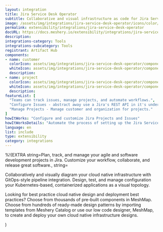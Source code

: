 ```yaml
---
layout: integration
title: Jira Service Desk Operator
subtitle: Collaborative and visual infrastructure as code for Jira Service Desk Operator
image: /assets/img/integrations/jira-service-desk-operator/icons/color/jira-service-desk-operator-color.svg
permalink: extensibility/integrations/jira-service-desk-operator
docURL: https://docs.meshery.io/extensibility/integrations/jira-service-desk-operator
description: 
integrations-category: Tools
integrations-subcategory: Tools
registrant: Artifact Hub
components: 
- name: customer
  colorIcon: assets/img/integrations/jira-service-desk-operator/components/customer/icons/color/customer-color.svg
  whiteIcon: assets/img/integrations/jira-service-desk-operator/components/customer/icons/white/customer-white.svg
  description: 
- name: project
  colorIcon: assets/img/integrations/jira-service-desk-operator/components/project/icons/color/project-color.svg
  whiteIcon: assets/img/integrations/jira-service-desk-operator/components/project/icons/white/project-white.svg
  description: 
featureList: [
  "Teams can track issues, manage projects, and automate workflows.",
  "Configure Issues - abstract away use a Jira's REST API in it's underlying layer and extend to perform other tasks that are supported via the REST API.",
  "Manage Projects - Manage customer and organization for projects."
]
howItWorks: "Configure and customize Jira Projects and Issues"
howItWorksDetails: "Automate the process of setting up the Jira Service Desk (JSD) operator configuration of alertmanager in a Kubernetes native way. "
language: en
list: include
type: extensibility
category: integrations
---
```

%!(EXTRA string=Plan, track, and manage your agile and software development projects in Jira. Customize your workflow, collaborate, and release great software., string=<p>
    Collaboratively and visually diagram your cloud native infrastructure with GitOps-style pipeline integration. Design, test, and manage configuration your Kubernetes-based, containerized applications as a visual topology.
</p>
<p>
    Looking for best practice cloud native design and deployment best practices? Choose from thousands of pre-built components in MeshMap. Choose from hundreds of ready-made design patterns by importing templates from Meshery Catalog or use our low code designer, MeshMap, to create and deploy your own cloud native infrastructure designs.
</p>)